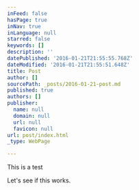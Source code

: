 ```yaml
---
inFeed: false
hasPage: true
inNav: true
inLanguage: null
starred: false
keywords: []
description: ''
datePublished: '2016-01-21T21:55:55.768Z'
dateModified: '2016-01-21T21:55:51.648Z'
title: Post
author: []
sourcePath: _posts/2016-01-21-post.md
published: true
authors: []
publisher:
  name: null
  domain: null
  url: null
  favicon: null
url: post/index.html
_type: WebPage

---
```

This is a test

Let's see if this works.